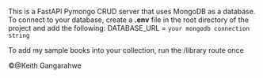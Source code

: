 This is a FastAPI Pymongo CRUD server that uses MongoDB as a database.
To connect to your database, create a **.env** file in the root directory of the project and add the following:
DATABASE_URL = ```your mongodb connection string```

To add my sample books into your collection, run the /library route once


©️@Keith Gangarahwe
